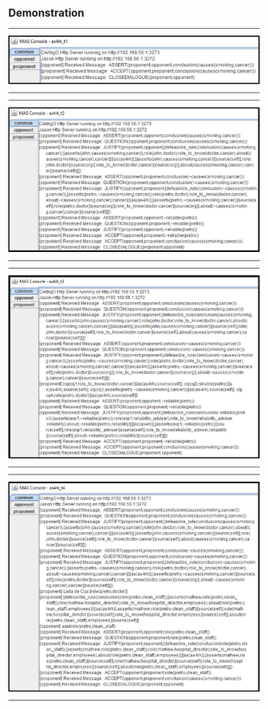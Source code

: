 ## Demonstration

_________________________
![Scenario 1](img/example01_s1_as4rk.png)
_________________________

_________________________
![Scenario 2](img/example02_s1_as4rk.png)
_________________________

_________________________
![Scenario 3](img/example02_s3_as4rk.png)
_________________________

_________________________
![Scenario 4](img/example02_s4_as4rk.png)
_________________________

